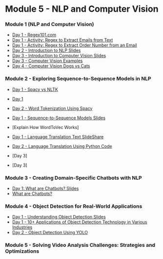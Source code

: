 # Module 5 - NLP and Computer Vision 

### Module 1 (NLP and Computer Vision)

- [Day 1 - Regex101.com](https://regex101.com/)
- [Day 1 - Activity: Regex to Extract Emails from Text](resources/regex-to-extract-words-from-text.md)
- [Day 1 - Activity: Regex to Extract Order Number from an Email](resources/regex-extract-order-number.md)
- [Day 2 - Introduction to NLP Slides](../Slides/NLPAndComputerVision/intro-nlp.key)
- [Day 3 - Introduction to Computer Vision Slides](../Slides/NLPAndComputerVision/intro-computer-vision.key)
- [Day 3 - Computer Vision Examples]() 
- [Day 4 - Computer Vision Dogs vs Cats](resources/cats-dogs-classification.ipynb)

### Module 2 - Exploring Sequence-to-Sequence Models in NLP 

- [Day 1 - Spacy vs NLTK](../Slides/spacy-vs-nltk.key)
- [Day 1](resources/nltk-vs-spacy.ipynb)
- [Day 2 - Word Tokenization Using Spacy]()

- [Day 1 - Sequence-to-Sequence Models Slides]() 
- [Explain How WordToVec Works]
- [Day 1 - Language Translation Text SlideShare](../Slides/language-translation.key) 
- [Day 2 - Language Translation Using Python Code](resources/language-translation.ipynb)
- [Day 3]
- [Day 3]


### Module 3 -  Creating Domain-Specific Chatbots with NLP

- [Day 1: What are Chatbots? Slides]()
- [What are Chatbots?]() 

### Module 4 - Object Detection for Real-World Applications

- [Day 1 - Understanding Object Detection Slides](../Slides/introduction-computer-vision.key) 
- [Day 1 - 10+ Applications of Object Detection Technology in Various Industries](https://smarttek.solutions/blog/object-detection-technology/)
- [Day 2 - Object Detection Using YOLO](resources/object-detection.ipynb)

### Module 5 - Solving Video Analysis Challenges: Strategies and Optimizations 